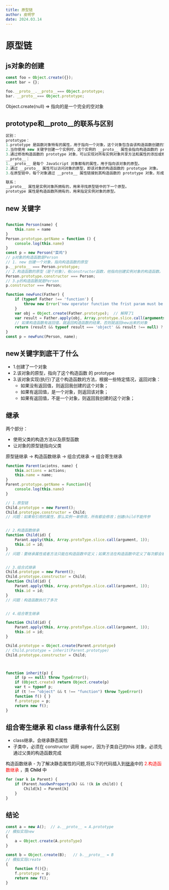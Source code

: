 ```yaml
---
title: 原型链
author: 皮明宇
date: 2024.03.14
---
```

# 原型链

## js对象的创建

```js
const foo = Object.create({});
const bar = {};

foo.__proto__.__proto__=== Object.prototype;
bar. __proto__=== Object.prototype;

```

Object.create(null)   =>  指向的是一个完全的空对象

## prototype和__proto__的联系与区别

```js
区别：
prototype：
1.prototype 是函数对象特有的属性，用于指向一个对象，这个对象包含由该构造函数创建的实例对象的共享属性和方法。
2.当你使用 new 关键字创建一个实例时，这个实例的 __proto__ 属性会指向构造函数的 prototype 对象。
3.通过修改构造函数的 prototype 对象，可以实现对所有实例对象共享方法和属性的添加或修改。
__proto__：
1.__proto__ 是每个 JavaScript 对象都有的属性，用于指向该对象的原型。
2.通过 __proto__ 属性可以访问对象的原型，即该对象的构造函数的 prototype 对象。
3.在原型链中，每个对象通过 __proto__ 属性链接到其构造函数的 prototype 对象，形成了原型链。

联系：
__proto__ 属性是实例对象所拥有的，用来寻找原型链中的下一个原型。
prototype 属性是构造函数所拥有的，用来指定实例对象的原型。
```

## new 关键字

```js

function Person(name) {
    this.name = name
}
Person.prototype.getName = function () {
    console.log(this.name)
} 
const p = new Person("菜鸡")
// p对象的构造函数是Person
// 1. new 创建一个对象，指向构造函数的原型
p.__proto__ === Person.prototype;
// 2.构造函数的原型（是个对象），有constructor函数，他指向创建实例对象的构造函数。
Person.prototype.constructor === Person;
// 3.p的构造函数就是Person
p.constructor === Person;

function newFunc(Father) {
    if (typeof Father !== 'function') {
        throw new Error('new operator function the frist param must be a function');
    }
    var obj = Object.create(Father.prototype);  // 解释了1
    var result = Father.apply(obj, Array.prototype.slice.call(arguments, 1));  // 构造函数返回的对象
    // 如果构造函数有返回值，就返回构造函数的结果，否则就返回new出来的对象
    return (result && typeof result === 'object' && result !== null) ? result : obj;
}
const p = newFunc(Person, name);

```

## new关键字到底干了什么

- 1.创建了一个对象
- 2.该对象的原型，指向了这个构造函数 的 prototype
- 3.该对象实现(执行)了这个构造函数的方法，根据一些特定情况，返回对象：
  - 如果没有返回值，则返回我创建的这个对象；
  - 如果有返回值，是一个对象，则返回该对象；
  - 如果有返回值，不是一个对象，则返回我创建的这个对象；

## 继承

两个部分：

- 使用父类的构造方法以及原型函数
- 让对象的原型链指向父类

原型链继承 -> 构造函数继承 -> 组合式继承 -> 组合寄生继承

```js
function Parent(aciotns, name) {
    this.actions = actions;
    this.name = name;
}
Parent.prototype.getName = Function(){
    console.log(this.name)
}

// 1.原型链
Child.prototype = new Parent();
Child.prototype.constructor = Child;
// 问题：如果有引用的属性，那么实例一单修改，所有都会修改；创建child不能传参


// 2.构造函数继承
function Child(id) {
    Parant.apply(this, Array.protoType.slice.call(argument, 1));
    this.id = id;
}
// 问题：要继承属性或者方法只能在构造函数中定义；如果方法在构造函数中定义了每次都会被创建


// 3.组合式继承
Child.prototype = new Parent();
Child.prototype.constructor = Child;
function Child(id) {
    Parant.apply(this, Array.protoType.slice.call(argument, 1));
    this.id = id;
}
// 问题：构造函数执行了多次


// 4.组合寄生继承

function Child(id) {
    Parant.apply(this, Array.protoType.slice.call(argument, 1));
    this.id = id;
}

Child.prototype = Object.create(Parent.prototype)
// Child.prototype = inherit(Parent.prototype)
Child.prototype.constructor = Child;



function inherit(p) {
    if (p == null) throw TypeError();
    if (Object.create) return Object.create(p)
    var t = typeof p;
    if (t !== "object" && t !== "function") throw TypeError()
    function f() { }
    f.prototype = p;
    return new f();
}
```

## 组合寄生继承 和 class 继承有什么区别

- class继承，会继承静态属性
- 子类中，必须在 constructor 调用 super，因为子类自己的this 对象，必须先通过父类的构造函数完成

构造函数继承 - 为了解决静态属性的问题,将以下的代码插入到[继承](#继承)中的 <span style="color:red">2.构造函数继承</span> ，类 <span style="font-weight:600">Child</span> 中

```js
for (var k in Parent) {
    if (Parent.hasOwnProperty(k) && !(k in child)) {
        Child[k] = Parent[k]
    }
}
```

## 结论

```js
const a = new A();  // a.__proto__ = A.prototype
// 模拟实现new
{
    a = Object.create(A.protoType)
}

const b = Object.create(B);   // b.__proto__ = B
// 模拟实现create
{
    function f(){};
    f.prototype = p;
    return new f();
}
```
